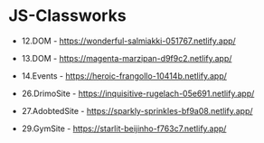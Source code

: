 # JS-Classworks

+ 12.DOM - https://wonderful-salmiakki-051767.netlify.app/

+ 13.DOM - https://magenta-marzipan-d9f9c2.netlify.app/

+ 14.Events - https://heroic-frangollo-10414b.netlify.app/

+ 26.DrimoSite - https://inquisitive-rugelach-05e691.netlify.app/

+ 27.AdobtedSite - https://sparkly-sprinkles-bf9a08.netlify.app/

+ 29.GymSite - https://starlit-beijinho-f763c7.netlify.app/
